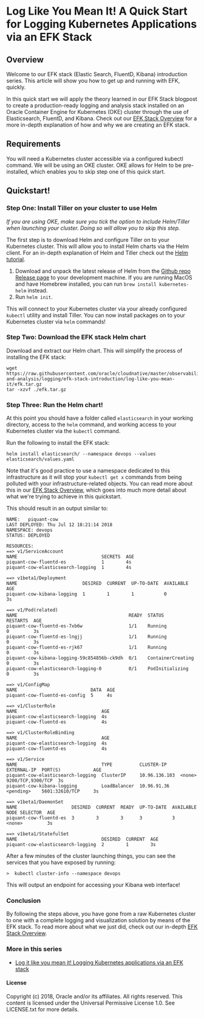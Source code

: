 # Log Like You Mean It! A Quick Start for Logging Kubernetes Applications via an EFK Stack 

## Overview

Welcome to our EFK stack (Elastic Search, FluentD, Kibana) introduction series. This article will show you how to get up and running with EFK, quickly.

In this quick start we will apply the theory learned in our EFK Stack blogpost to create a production-ready logging and analysis stack installed on an Oracle Container Engine for Kubernetes (OKE) cluster through the use of Elasticsearch, FluentD, and Kibana. Check out our [EFK Stack Overview](./Readme.md) for a more in-depth explanation of how and why we are creating an EFK stack. 

## Requirements

You will need a Kubernetes cluster accessible via a configured kubectl command. We will be using an OKE cluster. OKE allows for Helm to be pre-installed, which enables you to skip step one of this quick start.

## Quickstart!

### Step One: Install Tiller on your cluster to use Helm

_If you are using OKE, make sure you tick the option to include Helm/Tiller when launching your cluster. Doing so will allow you to skip this step._

The first step is to download Helm and configure Tiller on to your Kubernetes cluster. This will allow you to install Helm charts via the Helm client. For an in-depth explanation of Helm and Tiller check out the  [Helm tutorial](https://docs.helm.sh/using_helm/).

1. Download and unpack the latest release of Helm from the [Github repo Release page](https://github.com/kubernetes/helm/releases) to your development machine. If you are running MacOS and have Homebrew installed, you can run `brew install kubernetes-helm` instead.
2. Run `helm init`. 

This will connect to your Kubernetes cluster via your already configured `kubectl` utility and install Tiller. You can now install packages on to your Kubernetes cluster via `helm` commands!

### Step Two: Download the EFK stack Helm chart

Download and extract our Helm chart. This will simplify the process of installing the EFK stack:

```
wget https://raw.githubusercontent.com/oracle/cloudnative/master/observability-and-analysis/logging/efk-stack-introduction/log-like-you-mean-it/efk.tar.gz
tar -xzvf ./efk.tar.gz
```

### Step Three: Run the Helm chart!

At this point you should have a folder called `elasticsearch` in your working directory, access to the `helm` command, and working access to your Kubernetes cluster via the `kubectl` command. 

Run the following to install the EFK stack:

```
helm install elasticsearch/ --namespace devops --values elasticsearch/values.yaml
```

Note that it's good practice to use a namespace dedicated to this infrastructure as it will stop your `kubectl get x` commands from being polluted with your infrastructure-related objects. You can read more about this in our [EFK Stack Overview](./Readme.md), which goes into much more detail about what we're trying to achieve in this quickstart.

This should result in an output similar to:

```
NAME:   piquant-cow
LAST DEPLOYED: Thu Jul 12 18:21:14 2018
NAMESPACE: devops
STATUS: DEPLOYED

RESOURCES:
==> v1/ServiceAccount
NAME                               SECRETS  AGE
piquant-cow-fluentd-es             1        4s
piquant-cow-elasticsearch-logging  1        4s

==> v1beta1/Deployment
NAME                        DESIRED  CURRENT  UP-TO-DATE  AVAILABLE  AGE
piquant-cow-kibana-logging  1        1        1           0          3s

==> v1/Pod(related)
NAME                                         READY  STATUS             RESTARTS  AGE
piquant-cow-fluentd-es-7xb6w                 1/1    Running            0         3s
piquant-cow-fluentd-es-lngjj                 1/1    Running            0         3s
piquant-cow-fluentd-es-rjk67                 1/1    Running            0         3s
piquant-cow-kibana-logging-59c854856b-ck9dh  0/1    ContainerCreating  0         3s
piquant-cow-elasticsearch-logging-0          0/1    PodInitializing    0         3s

==> v1/ConfigMap
NAME                           DATA  AGE
piquant-cow-fluentd-es-config  5     4s

==> v1/ClusterRole
NAME                               AGE
piquant-cow-elasticsearch-logging  4s
piquant-cow-fluentd-es             4s

==> v1/ClusterRoleBinding
NAME                               AGE
piquant-cow-elasticsearch-logging  4s
piquant-cow-fluentd-es             4s

==> v1/Service
NAME                               TYPE          CLUSTER-IP     EXTERNAL-IP  PORT(S)            AGE
piquant-cow-elasticsearch-logging  ClusterIP     10.96.136.103  <none>       9200/TCP,9300/TCP  3s
piquant-cow-kibana-logging         LoadBalancer  10.96.91.36    <pending>    5601:32610/TCP     3s

==> v1beta1/DaemonSet
NAME                    DESIRED  CURRENT  READY  UP-TO-DATE  AVAILABLE  NODE SELECTOR  AGE
piquant-cow-fluentd-es  3        3        3      3           3          <none>         3s

==> v1beta1/StatefulSet
NAME                               DESIRED  CURRENT  AGE
piquant-cow-elasticsearch-logging  2        1        3s
```

After a few minutes of the cluster launching things, you can see the services that you have exposed by running:

```
>  kubectl cluster-info --namespace devops
```

This will output an endpoint for accessing your Kibana web interface! 

### Conclusion

By following the steps above, you have gone from a raw Kubernetes cluster to one with a complete logging and visualization solution by means of the EFK stack. To read more about what we just did, check out our in-depth [EFK Stack Overview](./Readme.md).

### More in this series

* [Log it like you mean it! Logging Kubernetes applications via an EFK stack](./Readme.md)

#### License

Copyright (c) 2018, Oracle and/or its affiliates. All rights
reserved.
This content is licensed under the Universal Permissive
License 1.0.
See LICENSE.txt for more details.





